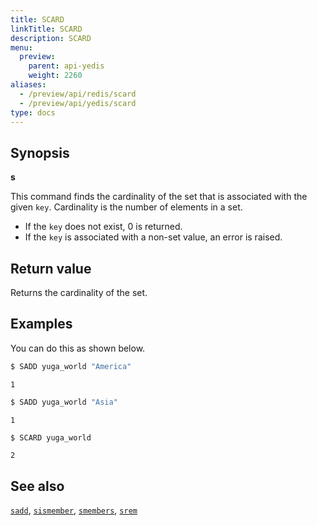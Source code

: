 ```yaml
---
title: SCARD
linkTitle: SCARD
description: SCARD
menu:
  preview:
    parent: api-yedis
    weight: 2260
aliases:
  - /preview/api/redis/scard
  - /preview/api/yedis/scard
type: docs
---
```


## Synopsis

**s**

This command finds the cardinality of the set that is associated with the given `key`. Cardinality is the number of elements in a set.

- If the `key` does not exist, 0 is returned.
- If the `key` is associated with a non-set value, an error is raised.

## Return value

Returns the cardinality of the set.

## Examples

You can do this as shown below.

```sh
$ SADD yuga_world "America"
```

```
1
```

```sh
$ SADD yuga_world "Asia"
```

```
1
```

```sh
$ SCARD yuga_world
```

```
2
```

## See also

[`sadd`](../sadd/), [`sismember`](../sismember/), [`smembers`](../smembers/), [`srem`](../srem/)
